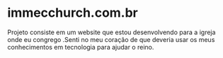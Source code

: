 # immecchurch.com.br
Projeto consiste em um website que estou desenvolvendo para a igreja onde eu congrego .Senti no meu coração de que deveria usar os meus conhecimentos em tecnologia para 
ajudar o reino.
